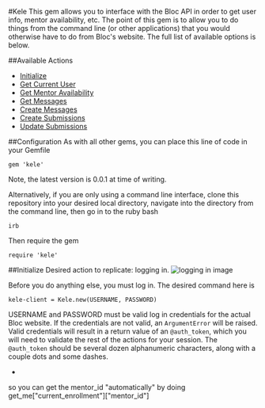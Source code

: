 #Kele
This gem allows you to interface with the Bloc API in order to get user info, mentor availability, etc. The point of this gem is to allow you to do things from the command line (or other applications) that you would otherwise have to do from Bloc's website. The full list of available options is below.

##Available Actions
- [Initialize](#initialize)
- [Get Current User](#get_me)
- [Get Mentor Availability](#mentor)
- [Get Messages](#show-message)
- [Create Messages](#make-message)
- [Create Submissions](#submit)
- [Update Submissions](#update)

##Configuration
As with all other gems, you can place this line of code in your Gemfile

```
gem 'kele'
```
Note, the latest version is 0.0.1 at time of writing.

Alternatively, if you are only using a command line interface, clone this repository into your desired local directory, navigate into the directory from the command line, then go in to the ruby bash
```
irb
```
Then require the gem
```
require 'kele'
```

##Initialize
Desired action to replicate: logging in.
![logging in image](#)

Before you do anything else, you must log in. The desired command here is

```
kele-client = Kele.new(USERNAME, PASSWORD)
```

USERNAME and PASSWORD must be valid log in credentials for the actual Bloc website. If the credentials are not valid, an `ArgumentError` will be raised. Valid credentials will result in a return value of an `@auth_token`, which you will need to validate the rest of the actions for your session. The `@auth_token` should be several dozen alphanumeric characters, along with a couple dots and some dashes.




*
so you can get the mentor_id "automatically" by doing get_me["current_enrollment"]["mentor_id"]
